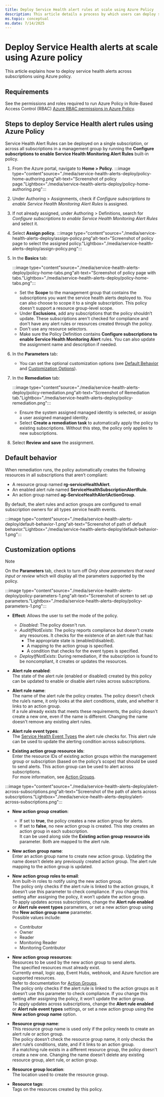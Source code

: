 ```yaml
---
title: Deploy Service Health alert rules at scale using Azure Policy 
description: This article details a process by which users can deploy service health alerts across subscriptions via Azure policy.
ms.topic: conceptual
ms.date: 7/14/2025
---
```


# Deploy Service Health alerts at scale using Azure policy


This article explains how to deploy service health alerts across subscriptions using Azure policy.

## Requirements

See the permissions and roles required to run Azure Policy in Role-Based Access Control (RBAC) [Azure RBAC permissions in Azure Policy](/azure/governance/policy/overview#azure-rbac-permissions-in-azure-policy).

## Steps to deploy Service Health alert rules using Azure Policy

Service Health Alert Rules can be deployed on a single subscription, or across all subscriptions in a management group by running the **Configure subscriptions to enable Service Health Monitoring Alert Rules** built-in policy.


1. From the Azure portal, navigate to **Home > Policy**. 
:::image type="content"source="./media/service-health-alerts-deploy/policy-home-authoring.png"alt-text="Screenshot of policy page."Lightbox="./media/service-health-alerts-deploy/policy-home-authoring.png"::: 
1. Under Authoring > Assignments, check if *Configure subscriptions to enable Service Health Monitoring Alert Rules* is assigned. 
1. If  not already assigned, under Authoring > Definitions, search for *Configure subscriptions to enable Service Health Monitoring Alert Rules* and select it. <!-- to be replaced by clicking link -->
1.  Select **Assign policy.** 
    :::image type="content"source="./media/service-health-alerts-deploy/assign-policy.png"alt-text="Screenshot of policy page to select the assigned policy."Lightbox="./media/service-health-alerts-deploy/assign-policy.png"::: 
 

1. In the **Basics** tab:

    :::image type="content"source="./media/service-health-alerts-deploy/policy-home-tabs.png"alt-text="Screenshot of policy page with tabs."Lightbox="./media/service-health-alerts-deploy/policy-home-tabs.png":::

    - Set the **Scope** to the management group that contains the subscriptions you want the service health alerts deployed to. You can also choose to scope it to a single subscription. This policy doesn't support a resource group-level scope.
    - Under **Exclusions**, add any subscriptions that the policy shouldn’t update. These subscriptions aren't checked for compliance and don't have any alert rules or resources created through the policy.
    - Don't use any resource selectors.
    - Make sure the Policy Definition contains **Configure subscriptions to enable Service Health Monitoring Alert** rules. You can also update the assignment name and description if needed.
    

1. In the **Parameters** tab: 
    - You can set the optional customization options (see [Default Behavior](#default-behavior) and [Customization Options](#customization-options)).
    
    
1. In the **Remediation** tab:

    :::image type="content"source="./media/service-health-alerts-deploy/policy-remediation.png"alt-text="Screenshot of Remediation tab."Lightbox="./media/service-health-alerts-deploy/policy-remediation.png":::

    - Ensure the system assigned managed identity is selected, or assign a user assigned managed identity.
    - Select **Create a remediation task** to automatically apply the policy to existing subscriptions. Without this step, the policy only applies to new subscriptions.
1. Select **Review and save** the assignment.


## Default behavior

When remediation runs, the policy automatically creates the following resources in all subscriptions that aren’t compliant:
- A resource group named **rg-serviceHealthAlert**.
- An enabled alert rule named **ServiceHealthSubscriptionAlertRule**. 
- An action group named **ag-ServiceHealthAlertActionGroup**. 


By default, the alert rules and action groups are configured to email subscription owners for all types service health events.

:::image type="content"source="./media/service-health-alerts-deploy/default-behavior-1.png"alt-text="Screenshot of path of default behavior."Lightbox="./media/service-health-alerts-deploy/default-behavior-1.png":::


## Customization options

>[!Note]
> On the **Parameters** tab, check to turn off *Only show parameters that need input or review* which will display all the parameters supported by the policy.

:::image type="content"source="./media/service-health-alerts-deploy/policy-parameters-1.png"alt-text="Screenshot of screen to set up parameters."Lightbox="./media/service-health-alerts-deploy/policy-parameters-1.png":::


- **Effect**: Allows the user to set the mode of the policy. <br>
    - *Disabled*: The policy doesn't run. <br>
    - *AuditIfNotExists*: The policy reports compliance but doesn't create any resources. It checks for the existence of an alert rule that has:<br>
        - The appropriate state is (enabled/disabled).<br>
        - A mapping to the action group is specified.<br>
        - A condition that checks for the event types is specified.<br>
    - *DeployIfNotExists*: During remediation, if the subscription is found to be noncompliant, it creates or updates the resources.

- **Alert rule enabled**:<br> The state of the alert rule (enabled or disabled) created by this policy can be updated to enable or disable alert rules across subscriptions.

- **Alert rule name**:<br> The name of the alert rule the policy creates. The policy doesn’t check the rule’s name, it only looks at the alert conditions, state, and whether it links to an action group. <br>If a rule already exists that meets these requirements, the policy doesn't create a new one, even if the name is different. Changing the name doesn't remove any existing alert rules.

- **Alert rule event types**:<br> The [Service Health Event Types](./service-health-portal-update.md#service-health-events) the alert rule checks for. This alert rule can be used to update the alerting condition across subscriptions. 

- **Existing action group resource ids**:<br> Enter the resource IDs of existing action groups within the management group or subscription (based on the policy’s scope) that should be used to send alerts. This action group can be used to alert across subscriptions.<br>For more information, see [Action Groups](/azure/azure-monitor/alerts/action-groups). 

:::image type="content"source="./media/service-health-alerts-deploy/alert-across-subscriptions.png"alt-text="Screenshot of the path of alerts across subscriptions."Lightbox="./media/service-health-alerts-deploy/alert-across-subscriptions.png":::


- **New action group creation**:<br>
    - If set to **true**, the policy creates a new action group for alerts. <br>
    - If set to **false**, no new action group is created. This step creates an action group in each subscription. 
<br>It can be used along side the **Existing action group resource ids** parameter. Both are mapped to the alert rule. 

- **New action group name**: <br>Enter an action group name to create new action group. Updating the name doesn't delete any previously created action group. The alert rule mapping to the action group is updated.

- **New action group roles to email**:<br> Arm built-in roles to notify using the new action group. <br>The policy only checks if the alert rule is linked to the action groups, it doesn’t use this parameter to check compliance. If you change this setting after assigning the policy, it won’t update the action group.<br> To apply updates across subscriptions, change the **Alert rule enabled** or **Alert rule event types** parameters, or set a new action group using the **New action group name** parameter. <br>
Possible values include:
    - Contributor
    - Owner
    - Reader
    - Monitoring Reader
    - Monitoring Contributor

- **New action group resources**:<br> Resources to be used by the new action group to send alerts. <br> The specified resources must already exist. <br>Currently email, logic app, Event Hubs, webhook, and Azure function are supported resources. <br>
Refer to documentation for [Action Groups](/azure/azure-monitor/alerts/action-groups). <br>The policy only checks if the alert rule is linked to the action groups as it doesn’t use this parameter to check compliance. If you change this setting after assigning the policy, it won’t update the action group. <br> To apply updates across subscriptions, change the **Alert rule enabled** or **Alert rule event types** settings, or set a new action group using the **New action group name** option. 

- **Resource group name**:<br> This resource group name is used only if the policy needs to create an alert rule or action group.<br> The policy doesn’t check the resource group name, it only checks the alert rule’s conditions, state, and if it links to an action group.<br> If a matching rule exists in a different resource group, the policy doesn't create a new one. Changing the name doesn't delete any existing resource group, alert rule, or action group.

- **Resource group location**:<br> The location used to create the resource group.

- **Resource tags**:<br> Tags on the resources created by this policy.


